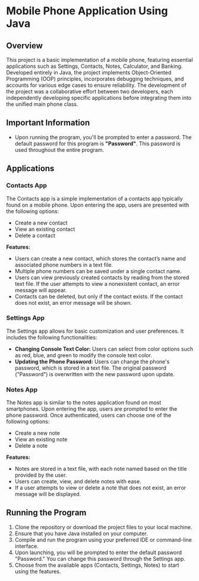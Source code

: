 # Mobile Phone Application Using Java

## Overview
This project is a basic implementation of a mobile phone, featuring essential applications such as Settings, Contacts, Notes, Calculator, and Banking. Developed entirely in Java, the project implements Object-Oriented Programming (OOP) principles, incorporates debugging techniques, and accounts for various edge cases to ensure reliability. The development of the project was a collaborative effort between two developers, each independently developing specific applications before integrating them into the unified main phone class.

## Important Information
- Upon running the program, you'll be prompted to enter a password. The default password for this program is **"Password"**. This password is used throughout the entire program.

## Applications

### Contacts App
The Contacts app is a simple implementation of a contacts app typically found on a mobile phone. Upon entering the app, users are presented with the following options:
- Create a new contact
- View an existing contact
- Delete a contact

**Features:**
- Users can create a new contact, which stores the contact’s name and associated phone numbers in a text file.
- Multiple phone numbers can be saved under a single contact name.
- Users can view previously created contacts by reading from the stored text file. If the user attempts to view a nonexistent contact, an error message will appear.
- Contacts can be deleted, but only if the contact exists. If the contact does not exist, an error message will be shown.

### Settings App
The Settings app allows for basic customization and user preferences. It includes the following functionalities:
- **Changing Console Text Color:** Users can select from color options such as red, blue, and green to modify the console text color.
- **Updating the Phone Password:** Users can change the phone's password, which is stored in a text file. The original password ("Password") is overwritten with the new password upon update.

### Notes App
The Notes app is similar to the notes application found on most smartphones. Upon entering the app, users are prompted to enter the phone password. Once authenticated, users can choose one of the following options:
- Create a new note
- View an existing note
- Delete a note

**Features:**
- Notes are stored in a text file, with each note named based on the title provided by the user.
- Users can create, view, and delete notes with ease.
- If a user attempts to view or delete a note that does not exist, an error message will be displayed.

## Running the Program
1. Clone the repository or download the project files to your local machine.
2. Ensure that you have Java installed on your computer.
3. Compile and run the program using your preferred IDE or command-line interface.
4. Upon launching, you will be prompted to enter the default password "Password." You can change this password through the Settings app.
5. Choose from the available apps (Contacts, Settings, Notes) to start using the features.


